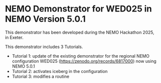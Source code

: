 # NEMO Demonstrator for WED025 in NEMO Version 5.0.1

This demonstrator has been developed during the NEMO Hackathon 2025, in Exeter.

This demonstrator includes 3 Tutorials.
- Tutorial 1: update of the existing demonstrator for the regional NEMO configuration WED025 (https://zenodo.org/records/6817000) now using NEMO 5.0.1
- Tutorial 2: activates iceberg in the configuration
- Tutorial 3: modifies a routine



